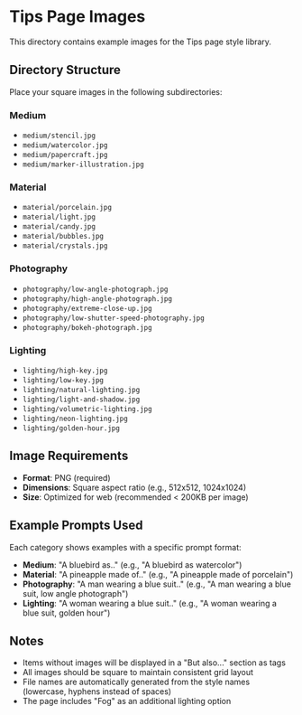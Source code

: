 # Tips Page Images

This directory contains example images for the Tips page style library.

## Directory Structure

Place your square images in the following subdirectories:

### Medium

- `medium/stencil.jpg`
- `medium/watercolor.jpg`
- `medium/papercraft.jpg`
- `medium/marker-illustration.jpg`

### Material

- `material/porcelain.jpg`
- `material/light.jpg`
- `material/candy.jpg`
- `material/bubbles.jpg`
- `material/crystals.jpg`

### Photography

- `photography/low-angle-photograph.jpg`
- `photography/high-angle-photograph.jpg`
- `photography/extreme-close-up.jpg`
- `photography/low-shutter-speed-photography.jpg`
- `photography/bokeh-photograph.jpg`

### Lighting

- `lighting/high-key.jpg`
- `lighting/low-key.jpg`
- `lighting/natural-lighting.jpg`
- `lighting/light-and-shadow.jpg`
- `lighting/volumetric-lighting.jpg`
- `lighting/neon-lighting.jpg`
- `lighting/golden-hour.jpg`

## Image Requirements

- **Format**: PNG (required)
- **Dimensions**: Square aspect ratio (e.g., 512x512, 1024x1024)
- **Size**: Optimized for web (recommended < 200KB per image)

## Example Prompts Used

Each category shows examples with a specific prompt format:

- **Medium**: "A bluebird as.." (e.g., "A bluebird as watercolor")
- **Material**: "A pineapple made of.." (e.g., "A pineapple made of porcelain")
- **Photography**: "A man wearing a blue suit.." (e.g., "A man wearing a blue suit, low angle photograph")
- **Lighting**: "A woman wearing a blue suit.." (e.g., "A woman wearing a blue suit, golden hour")

## Notes

- Items without images will be displayed in a "But also..." section as tags
- All images should be square to maintain consistent grid layout
- File names are automatically generated from the style names (lowercase, hyphens instead of spaces)
- The page includes "Fog" as an additional lighting option
